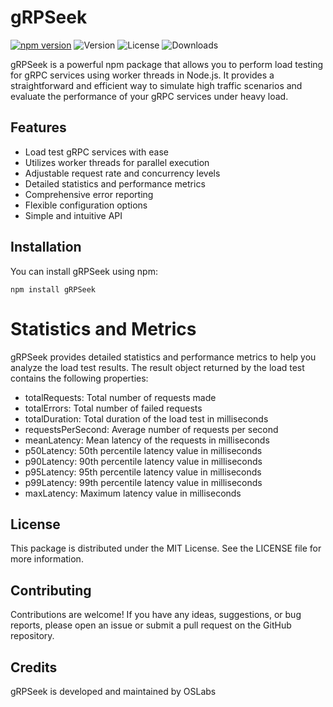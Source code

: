 # gRPSeek
[![npm version](https://badge.fury.io/js/grpseek.svg)](https://badge.fury.io/js/grpseek)
![Version](https://img.shields.io/npm/vnpm/gRPSeek)
![License](https://img.shields.io/npm/l/gRPSeek)
![Downloads](https://img.shields.io/npm/dt/gRPSeek)


gRPSeek is a powerful npm package that allows you to perform load testing for gRPC services using worker threads in Node.js. It provides a straightforward and efficient way to simulate high traffic scenarios and evaluate the performance of your gRPC services under heavy load.

## Features

- Load test gRPC services with ease
- Utilizes worker threads for parallel execution
- Adjustable request rate and concurrency levels
- Detailed statistics and performance metrics
- Comprehensive error reporting
- Flexible configuration options
- Simple and intuitive API

## Installation

You can install gRPSeek using npm:

```
npm install gRPSeek
```
# Statistics and Metrics
gRPSeek provides detailed statistics and performance metrics to help you analyze the load test results. The result object returned by the load test contains the following properties:

- totalRequests: Total number of requests made
- totalErrors: Total number of failed requests
- totalDuration: Total duration of the load test in milliseconds
- requestsPerSecond: Average number of requests per second
- meanLatency: Mean latency of the requests in milliseconds
- p50Latency: 50th percentile latency value in milliseconds
- p90Latency: 90th percentile latency value in milliseconds
- p95Latency: 95th percentile latency value in milliseconds
- p99Latency: 99th percentile latency value in milliseconds
- maxLatency: Maximum latency value in milliseconds


## License
This package is distributed under the MIT License. See the LICENSE file for more information.

## Contributing
Contributions are welcome! If you have any ideas, suggestions, or bug reports, please open an issue or submit a pull request on the GitHub repository.

## Credits
gRPSeek is developed and maintained by OSLabs